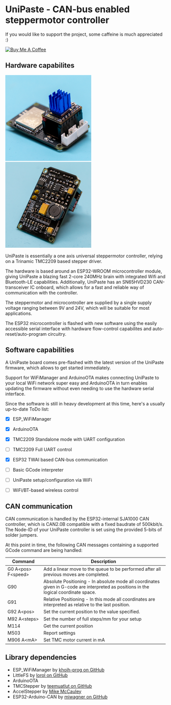 # UniPaste - CAN-bus enabled steppermotor controller
 
 If you would like to support the project, some caffeine is much appreciated :)
 
 <a href="https://www.buymeacoffee.com/marcosprojects" target="_blank"><img src="https://cdn.buymeacoffee.com/buttons/v2/default-yellow.png" alt="Buy Me A Coffee" width="175" ></a>
 
 ## Hardware capabilites
 
 <p float="left"><img src="images/UniPaste_front.jpg" width="270"> <img src="images/UniPaste_back.jpg" width="270"></p>
 
 UniPaste is essentially a one axis universal steppermotor controller, relying on a Trinamic TMC2209 based stepper driver.
 
 The hardware is based around an ESP32-WROOM microcontroller module, giving UniPaste a blazing fast 2-core 240MHz brain with integrated Wifi and Bluetooth-LE capabilities.
 Additionally, UniPaste has an SN65HVD230 CAN-transceiver IC onboard, which allows for a fast and reliable way of communication with the controller.
 
 The steppermotor and microcontroller are supplied by a single supply voltage ranging between 9V and 24V, which will be suitable for most applications.
 
 The ESP32 microcontroller is flashed with new software using the easily accessible serial interface with hardware flow-control capabilites and auto-reset/auto-program circuitry.
 
 
 ## Software capabilities
 
 A UniPaste board comes pre-flashed with the latest version of the UniPaste firmware, which allows to get started immediately.
 
 Support for WiFiManager and ArduinoOTA makes connecting UniPaste to your local WiFi network super easy and ArduinoOTA in turn enables updating the firmware without even needing to use the hardware serial interface.
 
 Since the software is still in heavy development at this time, here's a usually up-to-date ToDo list:
 
 - [x] ESP_WiFiManager
 - [x] ArduinoOTA
 - [x] TMC2209 Standalone mode with UART configuration
 - [ ] TMC2209 Full UART control
 - [x] ESP32 TWAI based CAN-bus communication
 - [ ] Basic GCode interpreter
 - [ ] UniPaste setup/configuration via WiFi
 - [ ] WiFi/BT-based wireless control
 
 
 ## CAN communication
 
CAN communication is handled by the ESP32-internal SJA1000 CAN controller, which is CAN2.0B compatible with a fixed baudrate of 500kbit/s. The Node-ID of your UniPaste controller is set using the provided 5-bits of solder jumpers.

At this point in time, the following CAN messages containing a supported GCode command are being handled:

| Command | Description |
| ------- | ----------- |
| G0 A\<pos\> F\<speed\> | Add a linear move to the queue to be performed after all previous moves are completed. |
| G90 | Absolute Positioning - In absolute mode all coordinates given in G-code are interpreted as positions in the logical coordinate space. |
| G91 | Relative Positioning - In this mode all coordinates are interpreted as relative to the last position. |
| G92 A\<pos\> | Set the current position to the value specified. |
| M92 A\<steps\> | Set the number of full steps/mm for your setup |
| M114 | Get the current position |
| M503 | Report settings |
| M906 A\<mA\> | Set TMC motor current in mA |
 
 
 ## Library dependencies
 
* ESP_WiFiManager by [khoih-prog on GitHub](https://github.com/khoih-prog/ESP_WiFiManager)
* LittleFS by [lorol on GitHub](https://github.com/lorol/LITTLEFS)
* ArduinoOTA
* TMCStepper by [teemuatlut on GitHub](https://github.com/teemuatlut/TMCStepper)
* AccelStepper by [Mike McCauley](https://www.airspayce.com/mikem/arduino/AccelStepper/)
* ESP32-Arduino-CAN by [miwagner on GitHub](https://github.com/miwagner/ESP32-Arduino-CAN)
